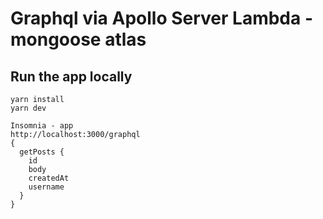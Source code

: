# Graphql via Apollo Server Lambda - mongoose atlas

## Run the app locally
```
yarn install
yarn dev
```
```
Insomnia - app
http://localhost:3000/graphql
{
  getPosts {
    id
    body
    createdAt
    username
  }
}
```
